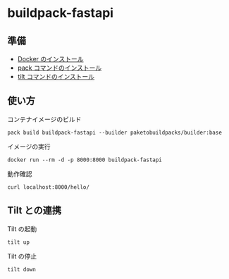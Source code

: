 # buildpack-fastapi

## 準備

- [Docker のインストール](https://docs.docker.com/get-docker/)
- [pack コマンドのインストール](https://buildpacks.io/docs/tools/pack/)
- [tilt コマンドのインストール](https://docs.tilt.dev/)

## 使い方

コンテナイメージのビルド

```
pack build buildpack-fastapi --builder paketobuildpacks/builder:base
```

イメージの実行

```
docker run --rm -d -p 8000:8000 buildpack-fastapi
```

動作確認

```
curl localhost:8000/hello/
```

## Tilt との連携

Tilt の起動

```
tilt up
```

Tilt の停止
```
tilt down
```
